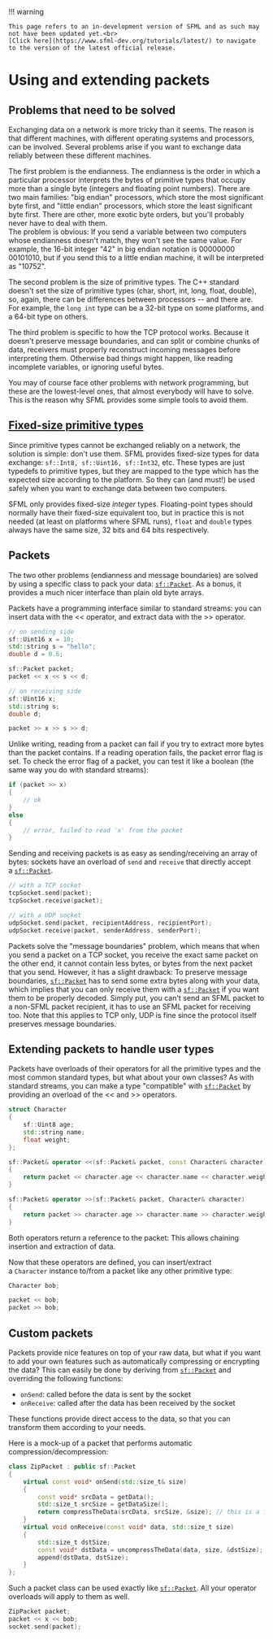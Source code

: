!!! warning

    This page refers to an in-development version of SFML and as such may not have been updated yet.<br>
    [Click here](https://www.sfml-dev.org/tutorials/latest/) to navigate to the version of the latest official release.

# Using and extending packets

## Problems that need to be solved

Exchanging data on a network is more tricky than it seems. The reason is that different machines, with different operating systems and processors, can be involved. Several problems arise if you want to exchange data reliably between these different machines.

The first problem is the endianness. The endianness is the order in which a particular processor interprets the bytes of primitive types that occupy more than a single byte (integers and floating point numbers). There are two main families: "big endian" processors, which store the most significant byte first, and "little endian" processors, which store the least significant byte first. There are other, more exotic byte orders, but you'll probably never have to deal with them.  
The problem is obvious: If you send a variable between two computers whose endianness doesn't match, they won't see the same value. For example, the 16-bit integer "42" in big endian notation is 00000000 00101010, but if you send this to a little endian machine, it will be interpreted as "10752".

The second problem is the size of primitive types. The C++ standard doesn't set the size of primitive types (char, short, int, long, float, double), so, again, there can be differences between processors -- and there are. For example, the `long int` type can be a 32-bit type on some platforms, and a 64-bit type on others.

The third problem is specific to how the TCP protocol works. Because it doesn't preserve message boundaries, and can split or combine chunks of data, receivers must properly reconstruct incoming messages before interpreting them. Otherwise bad things might happen, like reading incomplete variables, or ignoring useful bytes.

You may of course face other problems with network programming, but these are the lowest-level ones, that almost everybody will have to solve. This is the reason why SFML provides some simple tools to avoid them.

## [Fixed-size primitive types](https://www.sfml-dev.org/tutorials/2.6/network-packet.php#fixed-size-primitive-types)[](https://www.sfml-dev.org/tutorials/2.6/network-packet.php#top "Top of the page")

Since primitive types cannot be exchanged reliably on a network, the solution is simple: don't use them. SFML provides fixed-size types for data exchange: `sf::Int8, sf::Uint16, sf::Int32`, etc. These types are just typedefs to primitive types, but they are mapped to the type which has the expected size according to the platform. So they can (and must!) be used safely when you want to exchange data between two computers.

SFML only provides fixed-size *integer* types. Floating-point types should normally have their fixed-size equivalent too, but in practice this is not needed (at least on platforms where SFML runs), `float` and `double` types always have the same size, 32 bits and 64 bits respectively.

## Packets

The two other problems (endianness and message boundaries) are solved by using a specific class to pack your data: [`sf::Packet`](https://www.sfml-dev.org/documentation/2.6.0/classsf_1_1Packet.php "sf::Packet documentation"). As a bonus, it provides a much nicer interface than plain old byte arrays.

Packets have a programming interface similar to standard streams: you can insert data with the << operator, and extract data with the >> operator.

```cpp
// on sending side
sf::Uint16 x = 10;
std::string s = "hello";
double d = 0.6;

sf::Packet packet;
packet << x << s << d;
```

```cpp
// on receiving side
sf::Uint16 x;
std::string s;
double d;

packet >> x >> s >> d;
```

Unlike writing, reading from a packet can fail if you try to extract more bytes than the packet contains. If a reading operation fails, the packet error flag is set. To check the error flag of a packet, you can test it like a boolean (the same way you do with standard streams):

```cpp
if (packet >> x)
{
    // ok
}
else
{
    // error, failed to read 'x' from the packet
}
```

Sending and receiving packets is as easy as sending/receiving an array of bytes: sockets have an overload of `send` and `receive` that directly accept a [`sf::Packet`](https://www.sfml-dev.org/documentation/2.6.0/classsf_1_1Packet.php "sf::Packet documentation").

```cpp
// with a TCP socket
tcpSocket.send(packet);
tcpSocket.receive(packet);
```

```cpp
// with a UDP socket
udpSocket.send(packet, recipientAddress, recipientPort);
udpSocket.receive(packet, senderAddress, senderPort);
```

Packets solve the "message boundaries" problem, which means that when you send a packet on a TCP socket, you receive the exact same packet on the other end, it cannot contain less bytes, or bytes from the next packet that you send. However, it has a slight drawback: To preserve message boundaries, [`sf::Packet`](https://www.sfml-dev.org/documentation/2.6.0/classsf_1_1Packet.php "sf::Packet documentation") has to send some extra bytes along with your data, which implies that you can only receive them with a [`sf::Packet`](https://www.sfml-dev.org/documentation/2.6.0/classsf_1_1Packet.php "sf::Packet documentation") if you want them to be properly decoded. Simply put, you can't send an SFML packet to a non-SFML packet recipient, it has to use an SFML packet for receiving too. Note that this applies to TCP only, UDP is fine since the protocol itself preserves message boundaries.

## Extending packets to handle user types

Packets have overloads of their operators for all the primitive types and the most common standard types, but what about your own classes? As with standard streams, you can make a type "compatible" with [`sf::Packet`](https://www.sfml-dev.org/documentation/2.6.0/classsf_1_1Packet.php "sf::Packet documentation") by providing an overload of the << and >> operators.

```cpp
struct Character
{
    sf::Uint8 age;
    std::string name;
    float weight;
};

sf::Packet& operator <<(sf::Packet& packet, const Character& character)
{
    return packet << character.age << character.name << character.weight;
}

sf::Packet& operator >>(sf::Packet& packet, Character& character)
{
    return packet >> character.age >> character.name >> character.weight;
}
```

Both operators return a reference to the packet: This allows chaining insertion and extraction of data.

Now that these operators are defined, you can insert/extract a `Character` instance to/from a packet like any other primitive type:

```cpp
Character bob;

packet << bob;
packet >> bob;
```

## Custom packets

Packets provide nice features on top of your raw data, but what if you want to add your own features such as automatically compressing or encrypting the data? This can easily be done by deriving from [`sf::Packet`](https://www.sfml-dev.org/documentation/2.6.0/classsf_1_1Packet.php "sf::Packet documentation") and overriding the following functions:

- `onSend`: called before the data is sent by the socket
- `onReceive`: called after the data has been received by the socket

These functions provide direct access to the data, so that you can transform them according to your needs.

Here is a mock-up of a packet that performs automatic compression/decompression:

```cpp
class ZipPacket : public sf::Packet
{
    virtual const void* onSend(std::size_t& size)
    {
        const void* srcData = getData();
        std::size_t srcSize = getDataSize();
        return compressTheData(srcData, srcSize, &size); // this is a fake function, of course :)
    }
    virtual void onReceive(const void* data, std::size_t size)
    {
        std::size_t dstSize;
        const void* dstData = uncompressTheData(data, size, &dstSize); // this is a fake function, of course :)
        append(dstData, dstSize);
    }
};
```

Such a packet class can be used exactly like [`sf::Packet`](https://www.sfml-dev.org/documentation/2.6.0/classsf_1_1Packet.php "sf::Packet documentation"). All your operator overloads will apply to them as well.

```cpp
ZipPacket packet;
packet << x << bob;
socket.send(packet);
```
